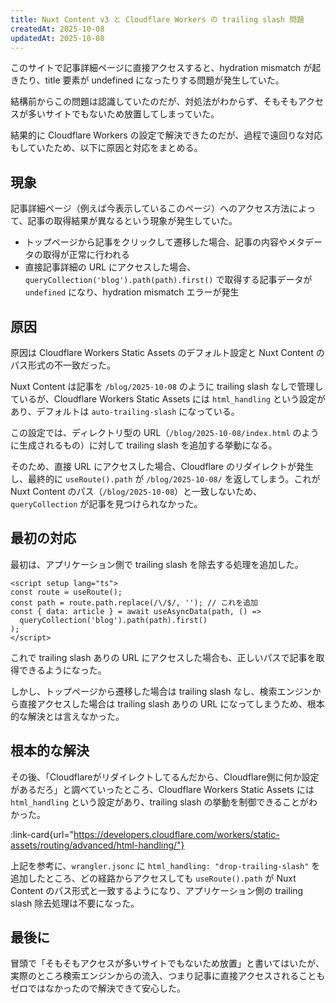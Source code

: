 ```yaml
---
title: Nuxt Content v3 と Cloudflare Workers の trailing slash 問題
createdAt: 2025-10-08
updatedAt: 2025-10-08
---
```


このサイトで記事詳細ページに直接アクセスすると、hydration mismatch が起きたり、title 要素が undefined になったりする問題が発生していた。

<!--more-->

結構前からこの問題は認識していたのだが、対処法がわからず、そもそもアクセスが多いサイトでもないため放置してしまっていた。

結果的に Cloudflare Workers の設定で解決できたのだが、過程で遠回りな対応もしていたため、以下に原因と対応をまとめる。

## 現象

記事詳細ページ（例えば今表示しているこのページ）へのアクセス方法によって、記事の取得結果が異なるという現象が発生していた。

- トップページから記事をクリックして遷移した場合、記事の内容やメタデータの取得が正常に行われる
- 直接記事詳細の URL にアクセスした場合、`queryCollection('blog').path(path).first()` で取得する記事データが `undefined` になり、hydration mismatch エラーが発生

## 原因

原因は Cloudflare Workers Static Assets のデフォルト設定と Nuxt Content のパス形式の不一致だった。

Nuxt Content は記事を `/blog/2025-10-08` のように trailing slash なしで管理しているが、Cloudflare Workers Static Assets には `html_handling` という設定があり、デフォルトは `auto-trailing-slash` になっている。

この設定では、ディレクトリ型の URL（`/blog/2025-10-08/index.html` のように生成されるもの）に対して trailing slash を追加する挙動になる。

そのため、直接 URL にアクセスした場合、Cloudflare のリダイレクトが発生し、最終的に `useRoute().path` が `/blog/2025-10-08/` を返してしまう。これが Nuxt Content のパス（`/blog/2025-10-08`）と一致しないため、`queryCollection` が記事を見つけられなかった。

## 最初の対応

最初は、アプリケーション側で trailing slash を除去する処理を追加した。

```vue[app/pages/[...slug].vue]
<script setup lang="ts">
const route = useRoute();
const path = route.path.replace(/\/$/, ''); // これを追加
const { data: article } = await useAsyncData(path, () =>
  queryCollection('blog').path(path).first()
);
</script>
```

これで trailing slash ありの URL にアクセスした場合も、正しいパスで記事を取得できるようになった。

しかし、トップページから遷移した場合は trailing slash なし、検索エンジンから直接アクセスした場合は trailing slash ありの URL になってしまうため、根本的な解決とは言えなかった。

## 根本的な解決

その後、「Cloudflareがリダイレクトしてるんだから、Cloudflare側に何か設定があるだろ」と調べていったところ、Cloudflare Workers Static Assets には `html_handling` という設定があり、trailing slash の挙動を制御できることがわかった。

:link-card{url="https://developers.cloudflare.com/workers/static-assets/routing/advanced/html-handling/"}

上記を参考に、`wrangler.jsonc` に `html_handling: "drop-trailing-slash"` を追加したところ、どの経路からアクセスしても `useRoute().path` が Nuxt Content のパス形式と一致するようになり、アプリケーション側の trailing slash 除去処理は不要になった。

## 最後に

冒頭で「そもそもアクセスが多いサイトでもないため放置」と書いてはいたが、実際のところ検索エンジンからの流入、つまり記事に直接アクセスされることもゼロではなかったので解決できて安心した。
